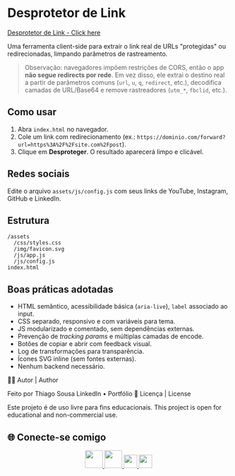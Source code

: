 # Desprotetor de Link

[Desprotetor de Link - Click here](https://thiagotorresferrao.github.io/desprotetor-link/)

Uma ferramenta client-side para extrair o link real de URLs "protegidas" ou redirecionadas, limpando parâmetros de rastreamento.

> Observação: navegadores impõem restrições de CORS, então o app **não segue redirects por rede**. Em vez disso, ele extrai o destino real a partir de parâmetros comuns (`url`, `u`, `q`, `redirect`, etc.), decodifica camadas de URL/Base64 e remove rastreadores (`utm_*`, `fbclid`, etc.).

## Como usar
1. Abra `index.html` no navegador.
2. Cole um link com redirecionamento (ex.: `https://dominio.com/forward?url=https%3A%2F%2Fsite.com%2Fpost`).
3. Clique em **Desproteger**. O resultado aparecerá limpo e clicável.

## Redes sociais
Edite o arquivo `assets/js/config.js` com seus links de YouTube, Instagram, GitHub e LinkedIn.

## Estrutura
```
/assets
  /css/styles.css
  /img/favicon.svg
  /js/app.js
  /js/config.js
index.html
```

## Boas práticas adotadas
- HTML semântico, acessibilidade básica (`aria-live`), `label` associado ao input.
- CSS separado, responsivo e com variáveis para tema.
- JS modularizado e comentado, sem dependências externas.
- Prevenção de _tracking params_ e múltiplas camadas de encode.
- Botões de copiar e abrir com feedback visual.
- Log de transformações para transparência.
- Ícones SVG inline (sem fontes externas).
- Nenhum backend necessário.

👨‍💻 Autor | Author

Feito por Thiago Sousa
LinkedIn • Portfólio
📄 Licença | License

Este projeto é de uso livre para fins educacionais.
This project is open for educational and non-commercial use.

## 🌐 Conecte-se comigo

<div align="center">
  <a href="https://www.linkedin.com/in/thiago-f-torres/" target="_blank">
    <img src="https://cdn.jsdelivr.net/gh/devicons/devicon/icons/linkedin/linkedin-original.svg" width="40px" />
  </a>
  <a href="https://github.com/ThiagoTorresFerrao" target="_blank">
    <img src="https://cdn.jsdelivr.net/gh/devicons/devicon/icons/github/github-original.svg" width="40px" />
  </a>
  <a href="https://www.instagram.com/thiagotorresferrao/" target="_blank">
    <img src="https://img.shields.io/badge/Instagram-E4405F?style=for-the-badge&logo=instagram&logoColor=white" height="30px" />
  </a>
  <a href="https://www.youtube.com/@Thiago_Torres" target="_blank">
    <img src="https://img.shields.io/badge/YouTube-FF0000?style=for-the-badge&logo=youtube&logoColor=white" height="30px" />
  </a>
</div>